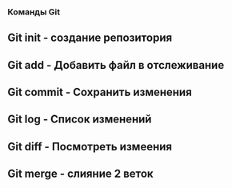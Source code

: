 ### Команды Git

## Git init - создание репозитория

## Git add - Добавить файл в отслеживание

## Git commit - Сохранить изменения

## Git log - Список изменений

## Git diff - Посмотреть измеения

## Git merge - слияние 2 веток